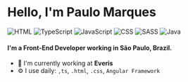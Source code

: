 # Hello, I'm Paulo Marques

![HTML](https://img.shields.io/badge/HTML-Expert-orange)
![TypeScript](https://img.shields.io/badge/TypeScript-Expert-blue)
![JavaScript](https://img.shields.io/badge/JavaScript-Expert-blue)
![CSS](https://img.shields.io/badge/CSS-Expert-yellow)
![SASS](https://img.shields.io/badge/SASS-Intermediate-yellow)
![Java](https://img.shields.io/badge/Java-Basic-green)

#### I'm a Front-End Developer working in São Paulo, Brazil.

- 🏢 I'm currently working at **Everis**
- ⚙️ I use daily: `,ts`, `.html`, `.css`, `Angular Framework` 
